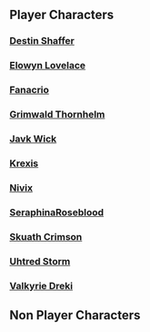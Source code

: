 ## Player Characters

### [Destin Shaffer](PC/DestinShaffer/DestinShaffer.md)

### [Elowyn Lovelace](PC/ElowynLovelace/ElowynLovelace.md)

### [Fanacrio](PC/Fanacrio/Fanacrio.md)

### [Grimwald Thornhelm](PC/GrimwaldThornhelm/GrimwaldThornhelm.md)

### [Javk Wick](PC/JavkWick/JavkWick.md)

### [Krexis](PC/Krexis/Krexis.md)

### [Nivix](PC/Nivix/Nivix.md)

### [SeraphinaRoseblood](PC/SeraphinaRoseblood/SeraphinaRoseblood.md)

### [Skuath Crimson](PC/SkuathCrimson/SkuathCrimson.md)

### [Uhtred Storm](PC/UhtredStorm/UhtredStorm.md)

### [Valkyrie Dreki](PC/ValkyrieDreki/ValkyrieDreki.md)

## Non Player Characters
